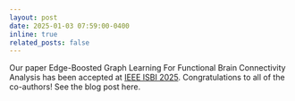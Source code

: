 ```yaml
---
layout: post
date: 2025-01-03 07:59:00-0400
inline: true
related_posts: false
---
```


Our paper Edge-Boosted Graph Learning For Functional Brain Connectivity Analysis has been accepted at [IEEE ISBI 2025](https://biomedicalimaging.org/2025/). Congratulations to all of the co-authors! See the blog post here.
